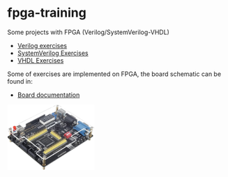 # fpga-training
Some projects with FPGA (Verilog/SystemVerilog-VHDL)  

- [Verilog exercises](/verilog/)
- [SystemVerilog Exercises](/systemverilog/)
- [VHDL Exercises](/vhdl/)  
  
Some of exercises are implemented on FPGA, the board schematic can be found in:
- [Board documentation](/boardDocumentation/)

<img src="/boardDocumentation/cycloneIVboard.jpg" alt="FPGA board" width="200"/>